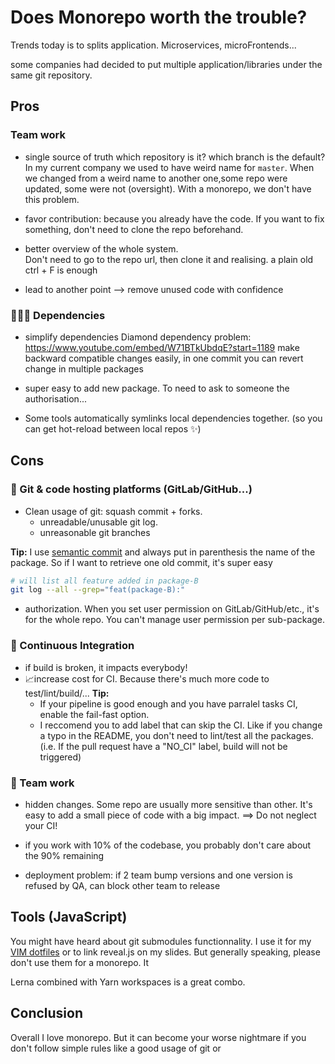 # Does Monorepo worth the trouble?

Trends today is to splits application. Microservices, microFrontends...  
<!-- a contrecourant --> some companies had decided to put multiple application/libraries under the same git repository.


## Pros

### Team work

* single source of truth
  which repository is it? which branch is the default?
  In my current company we used to have weird name for `master`. When we changed from a weird name to another one,some repo were updated, some were not (oversight). With a monorepo, we don't have this problem.

* favor contribution: because you already have the code.
If you want to fix something, don't need to clone the repo beforehand.

* better overview of the whole system.  
Don't need to go to the repo url, then clone it and realising.
a plain old ctrl + F is enough

* lead to another point --> remove unused code with confidence


### 👨‍👩‍👧 Dependencies

* simplify dependencies
  Diamond dependency problem: https://www.youtube.com/embed/W71BTkUbdqE?start=1189
  make backward compatible changes easily, in one commit you can revert change in multiple packages

* super easy to add new package. To need to ask to someone the authorisation...
* Some tools automatically symlinks local dependencies together. (so you can get hot-reload between local repos ✨)


## Cons

### 🍴 Git & code hosting platforms (GitLab/GitHub...)

* Clean usage of git: squash commit + forks.
  * unreadable/unusable git log.
  * unreasonable git branches

**Tip:** I use [semantic commit]() and always put in parenthesis the name of the package. So if I want to retrieve one old commit, it's super easy
```bash
# will list all feature added in package-B
git log --all --grep="feat(package-B):"
```

* authorization. When you set user permission on GitLab/GitHub/etc., it's for the whole repo. You can't manage user permission per sub-package.


### 🤖 Continuous Integration

* if build is broken, it impacts everybody!
* 📈increase cost for CI. Because there's much more code to test/lint/build/...
**Tip:** 
  * If your pipeline is good enough and you have parralel tasks CI, enable the fail-fast option.
  * I reccomend you to add label that can skip the CI. Like if you change a typo in the README, you don't need to lint/test all the packages. (i.e. If the pull request have a "NO_CI" label, build will not be triggered)


### 🤝 Team work

* hidden changes. Some repo are usually more sensitive than other. It's easy to add a small piece of code with a big impact.
==> Do not neglect your CI!

* if you work with 10% of the codebase, you probably don't care about the 90% remaining

* deployment problem: if 2 team bump versions and one version is refused by QA, can block other team to release

## Tools (JavaScript)

You might have heard about git submodules functionnality. 
I use it for my [VIM dotfiles](TODO) or to link reveal.js on my slides.
But generally speaking, please don't use them for a monorepo. It

Lerna combined with Yarn workspaces is a great combo.


## Conclusion

Overall I love monorepo. But it can become your worse nightmare if you don't follow simple rules like a good usage of git or